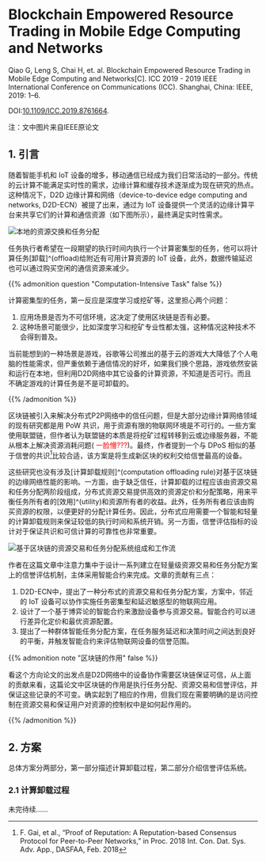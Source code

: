 # Blockchain Empowered Resource Trading in Mobile Edge Computing and Networks


Qiao G, Leng S, Chai H, et. al. Blockchain Empowered Resource Trading in Mobile Edge Computing and Networks[C]. ICC 2019 - 2019 IEEE International Conference on Communications (ICC). Shanghai, China: IEEE, 2019: 1–6. 

DOI:[10.1109/ICC.2019.8761664](https://doi.org/10.1109/ICC.2019.8761664).

注：文中图片来自IEEE原论文

## 1. 引言

随着智能手机和 IoT 设备的增多，移动通信已经成为我们日常活动的一部分。传统的云计算不能满足实时性的需求，边缘计算和缓存技术逐渐成为现在研究的热点。这种情况下，D2D 边缘计算和网络（device-to-device edge computing and networks, D2D-ECN）被提了出来，通过为 IoT 设备提供一个灵活的边缘计算平台来共享它们的计算和通信资源（如下图所示），最终满足实时性需求。

![本地的资源交换和任务分配](https://ieeexplore.ieee.org/mediastore_new/IEEE/content/media/8753818/8761046/8761664/qiao1-p6-qiao-small.gif)

任务执行者希望在一段期望的执行时间内执行一个计算密集型的任务，他可以将计算任务[卸载]^(offload)给附近有可用计算资源的 IoT 设备，此外，数据传输延迟也可以通过购买空闲的通信资源来减少。

{{% admonition question "Computation-Intensive Task" false  %}}

计算密集型的任务，第一反应是深度学习或挖矿等，这里担心两个问题：

1. 应用场景是否为不可信环境，这决定了使用区块链是否有必要。
2. 这种场景可能很少，比如深度学习和挖矿专业性都太强，这种情况这种技术不会得到普及。

当前能想到的一种场景是游戏，谷歌等公司推出的基于云的游戏大大降低了个人电脑的性能需求，但严重依赖于通信情况的好坏，如果我们换个思路，游戏依然安装和运行在本地，但利用D2D网络中其它设备的计算资源，不知道是否可行。而且不确定游戏的计算任务是不是可卸载的。

{{% /admonition %}}

区块链被引入来解决分布式P2P网络中的信任问题，但是大部分边缘计算网络领域的现有研究都是用 PoW 共识，用于资源有限的物联网环境是不可行的。一些方案使用联盟链，但作者认为联盟链的本质是将挖矿过程转移到云或边缘服务器，不能从根本上解决资源消耗问题(<font color="red"> 一脸懵???</font>)。最终，作者提到一个与 DPoS 相似的基于信誉的共识[^1]比较合适，该方案是将生成新区块的权利交给信誉最高的设备。

[^1]: F. Gai, et al., “Proof of Reputation: A Reputation-based Consensus Protocol for Peer-to-Peer Networks,” in Proc. 2018 Int. Con. Dat. Sys. Adv. App., DASFAA, Feb. 2018

这些研究也没有涉及[计算卸载规则]^(computation offloading rule)对基于区块链的边缘网络性能的影响。一方面，由于缺乏信任，计算卸载的过程应该由资源交易和任务分配两阶段组成，分布式资源交易提供高效的资源定价和分配策略，用来平衡任务所有者的[效用]^(utility)和资源所有者的收益。此外，任务所有者应该由购买资源的权限，以便更好的分配计算任务。因此，分布式应用需要一个智能和轻量的计算卸载规则来保证较低的执行时间和系统开销。另一方面，信誉评估指标的设计对于保证共识和可信计算的可靠性也非常重要。

![基于区块链的资源交易和任务分配系统组成和工作流](https://ieeexplore.ieee.org/mediastore_new/IEEE/content/media/8753818/8761046/8761664/qiao2-p6-qiao-small.gif)

作者在这篇文章中注意力集中于设计一系列建立在轻量级资源交易和任务分配方案上的信誉评估机制，主体采用智能合约来完成。文章的贡献有三点：

1. D2D-ECN中，提出了一种分布式的资源交易和任务分配方案，方案中，邻近的 IoT 设备可以协作实施任务密集型和延迟敏感型的物联网应用。
2. 设计了一个基于博弈论的智能合约来激励设备参与资源交易。智能合约可以进行差异化定价和最优资源配置。
3. 提出了一种群体智能任务分配方案，在任务服务延迟和决策时间之间达到良好的平衡，并触发智能合约来评估物联网设备的信誉范围。

{{% admonition note "区块链的作用" false  %}}

看这个方向论文的出发点是D2D网络中的设备协作需要区块链保证可信，从上面的贡献来看，这篇论文中区块链的作用是执行任务分配、资源交易和信誉评估，并保证这些记录的不可变。确实起到了相应的作用，但我们现在需要明确的是访问控制在资源交易和保证用户对资源的控制权中是如何起作用的。

{{% /admonition %}}

## 2. 方案

总体方案分两部分，第一部分描述计算卸载过程，第二部分介绍信誉评估系统。

### 2.1 计算卸载过程

未完待续……
